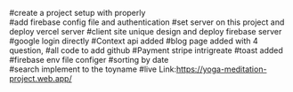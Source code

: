 #create a project setup with properly  
#add firebase config file and authentication #set server on this project and deploy vercel server
#client site unique design and deploy firebase server
#google login directly #Context api added 
#blog page added with 4 question, #all code to add github
#Payment stripe intrigreate
#toast added 
#firebase env file configer
#sorting by date  
#search implement to the toyname 
#live Link:https://yoga-meditation-project.web.app/
